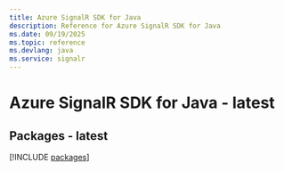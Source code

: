 ```yaml
---
title: Azure SignalR SDK for Java
description: Reference for Azure SignalR SDK for Java
ms.date: 09/19/2025
ms.topic: reference
ms.devlang: java
ms.service: signalr
---
```

# Azure SignalR SDK for Java - latest
## Packages - latest
[!INCLUDE [packages](signalr-index.md)]